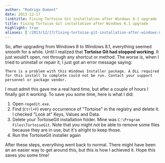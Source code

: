 ```yaml
---
author: "Rodrigo Dumont"
date: 2013-12-17
linktitle: Fixing Tortoise Git installation after Windows 8.1 upgrade
title: Fixing Tortoise Git installation after Windows 8.1 upgrade
highlight: true
aliases: ['/2013/12/17/fixing-tortoise-git-installation-after-windows-8-1-upgrade']
---
```


So, after upgrading from Windows 8 to Windows 8.1, everything seemed smooth for a while. Until I realized that **Tortoise Git had stopped working**. It just would't open, not through any shortcut or method. The worse is, when I tried to uninstall or repair it, I just got an error message saying:

```
There is a problem with this Windows Installer package. A DLL required for this install to complete could not be run. Contact your support personnel or package vendor.
```

<!-- more -->

I must admit this gave me a real hard time, but after a couple of hours I finally got it working. To save you some time, here is what I did:

1. Open `regedit.exe`.
2. Find (`Ctrl+F`) every occurrence of "Tortoise" in the registry and delete it. I checked "Look at" Keys, Values and Data.
3. Delete your TortoiseGit installation folder. Mine was `C:\Program Files\TortoiseGit`. Note that you might not be able to remove some files because they are in use, but it's alright to keep those.
4. Run the TortoiseGit installer again

After these steps, everything went back to normal. There might have been an an easier way to get around this, but this is how I achieved it. Hope this saves you some time!
